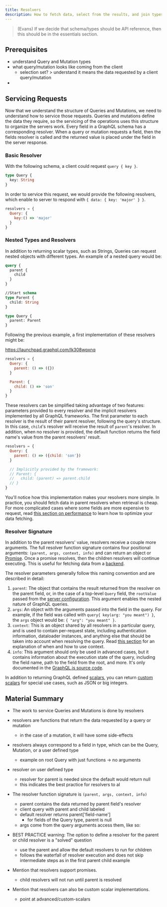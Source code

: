 ```yaml
---
title: Resolvers
description: How to fetch data, select from the results, and join types together
---
```


> (Evans) If we decide that schema/types should be API reference, then this should be in the essentials section.

## Prerequisites

* understand Query and Mutation types
* what query/mutation looks like coming from the client
  * selection set? > understand it means the data requested by a client query/mutation
*

## Servicing Requests

Now that we understand the structure of Queries and Mutations, we need to understand how to service those requests.  Queries and mutations define the data they require, so the servicing of the operations uses this structure to organize the servers work. Every field in a GraphQL schema has a corresponding resolver. When a query or mutation requests a field, then the fields resolver is called and the returned value is placed under the field in the server response.

### Basic Resolver

With the following schema, a client could request `query { key }`.

```graphql
type Query {
  key: String
}
```

In order to service this request, we would provide the following resolvers, which enable to server to respond with `{ data: { key: 'major' } }`.

```js
resolvers = {
  Query: {
    key:() => 'major'
  }
}
```

### Nested Types and Resolvers

In addition to returning scalar types, such as Strings, Queries can request nested objects with different types. An example of a nested query would be:

```graphql
query {
  parent {
    child
  }
}

//Start schema
type Parent {
  child: String
}

type Query {
  parent: Parent
}
```

Following the previous example, a first implementation of these resolvers might be:

https://launchpad.graphql.com/lk308wpxnq
```js
resolvers = {
  Query: {
    parent: () => ({})
  }

  Parent: {
    child: () => 'son'
  }
}
```

These resolvers can be simplified taking advantage of two features: parameters provided to every resolver and the implicit resolvers implemented by all GraphQL frameworks. The first parameter to each resolver is the result of their parent resolver, following the query's structure. In this case, `child`'s resolver will receive the result of `parent`'s resolver. In addition, when no resolver is provided, the default function returns the field name's value from the parent resolvers' result.

```js
resolvers = {
  Query: {
    parent: () => ({child: 'son'})
  }

  // Implicitly provided by the framework:
  // Parent: {
  //   child: (parent) => parent.child
  // }
}
```

You'll notice how this implementation makes your resolvers more simple. In practice, you should fetch data in parent resolvers when retrieval is cheap. For more complicated cases where some fields are more expensive to request, read [this section on performance]() to learn how to optimize your data fetching.

### Resolver Signature

In addition to the parent resolvers' value, resolvers receive a couple more arguments. The full resolver function signature contains four positional arguments: `(parent, args, context, info)` and can return an object or [Promise](https://codeburst.io/javascript-learn-promises-f1eaa00c5461). Once a promise resolves, then the children resolvers will continue executing. This is useful for fetching data from a [backend]().

The resolver parameters generally follow this naming convention and are described in detail:

1. `parent`: The object that contains the result returned from the resolver on the parent field, or, in the case of a top-level `Query` field, the `rootValue` passed from the [server configuration](/docs/apollo-server/setup.html). This argument enables the nested nature of GraphQL queries.
2. `args`: An object with the arguments passed into the field in the query. For example, if the field was called with `query{ key(arg: "you meant") }`, the `args` object would be: `{ "arg": "you meant" }`.
3. `context`: This is an object shared by all resolvers in a particular query, and is used to contain per-request state, including authentication information, dataloader instances, and anything else that should be taken into account when resolving the query. Read [this section]() for an explanation of when and how to use context.
4. `info`: This argument should only be used in advanced cases, but it contains information about the execution state of the query, including the field name, path to the field from the root, and more. It's only documented in the [GraphQL.js source code](https://github.com/graphql/graphql-js/blob/c82ff68f52722c20f10da69c9e50a030a1f218ae/src/type/definition.js#L489-L500).

In addition to returning GraphQL defined [scalars](), you can return [custom scalars]() for special use cases, such as JSON or big integers.

## Material Summary

* The work to service Queries and Mutations is done by resolvers
* resolvers are functions that return the data requested by a query or mutation
  * in the case of a mutation, it will have some side-effects
* resolvers always correspond to a field in type, which can be the Query, Mutation, or a user defined type
  * example on root Query with just functions -> no arguments


* resolver on user defined type
  * resolver for parent is needed since the default would return null
  * this indicates the best practice for resolvers to al

* The resolver function signature is `(parent, args, context, info)`
  * parent contains the data returned by parent field's resolver
  * client query with parent and child labeled
  * default resolver returns parent['field-name']
    * for fields of the Query type, parent is null
  * args come from the query arguments access them, like so:

* BEST PRACTICE warning: The option to define a resolver for the parent or child resolver is a "solved" question
  * use the parent and allow the default resolvers to run for children
  * follows the waterfall of resolver execution and does not skip intermediate steps as in the first parent child example

* Mention that resolvers support promises.
  * child resolvers will not run until parent is resolved
* Mention that resolvers can also be custom scalar implementations.
  * point at advanced/custom-scalars